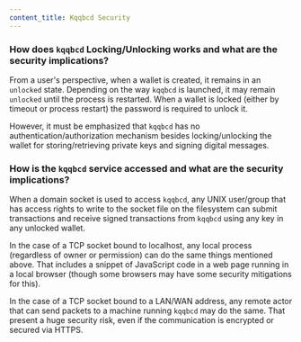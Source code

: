 ```yaml
---
content_title: Kqqbcd Security
---
```


### How does `kqqbcd` Locking/Unlocking works and what are the security implications?

From a user's perspective, when a wallet is created, it remains in an `unlocked` state. Depending on the way `kqqbcd` is launched, it may remain `unlocked` until the process is restarted. When a wallet is locked (either by timeout or process restart) the password is required to unlock it.

However, it must be emphasized that `kqqbcd` has no authentication/authorization mechanism besides locking/unlocking the wallet for storing/retrieving private keys and signing digital messages.

### How is the `kqqbcd` service accessed and what are the security implications?

When a domain socket is used to access `kqqbcd`, any UNIX user/group that has access rights to write to the socket file on the filesystem can submit transactions and receive signed transactions from `kqqbcd` using any key in any unlocked wallet.

In the case of a TCP socket bound to localhost, any local process (regardless of owner or permission) can do the same things mentioned above. That includes a snippet of JavaScript code in a web page running in a local browser (though some browsers may have some security mitigations for this).

In the case of a TCP socket bound to a LAN/WAN address, any remote actor that can send packets to a machine running `kqqbcd` may do the same. That present a huge security risk, even if the communication is encrypted or secured via HTTPS.
